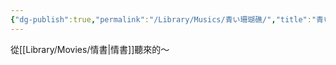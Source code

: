 ```yaml
---
{"dg-publish":true,"permalink":"/Library/Musics/青い珊瑚礁/","title":"青い珊瑚礁","tags":["🎵music"],"created":"2025-05-12T17:51:27.000+08:00","updated":"2025-06-24T05:04:52.000+08:00"}
---
```




從[[Library/Movies/情書\|情書]]聽來的～